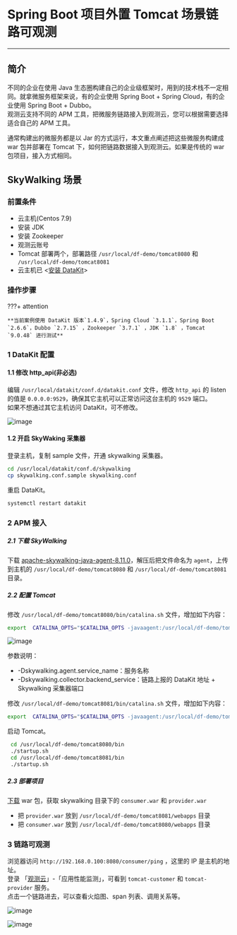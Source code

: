 # Spring Boot 项目外置 Tomcat 场景链路可观测

---

## 简介

不同的企业在使用 Java 生态圈构建自己的企业级框架时，用到的技术栈不一定相同。就拿微服务框架来说，有的企业使用 Spring Boot + Spring Cloud，有的企业使用 Spring Boot + Dubbo。<br/>
观测云支持不同的 APM 工具，把微服务链路接入到观测云，您可以根据需要选择适合自己的 APM 工具。

通常构建出的微服务都是以 Jar 的方式运行，本文重点阐述把这些微服务构建成 war 包并部署在 Tomcat 下，如何把链路数据接入到观测云。如果是传统的 war 包项目，接入方式相同。

## SkyWalking 场景

### 前置条件

- 云主机(Centos 7.9)
- 安装 JDK
- 安装 Zookeeper
- 观测云账号
- Tomcat 部署两个，部署路径 `/usr/local/df-demo/tomcat8080` 和 `/usr/local/df-demo/tomcat8081`
- 云主机已 <[安装 DataKit](../../datakit/datakit-install.md)>

### 操作步骤

???+ attention

    **当前案例使用 DataKit 版本`1.4.9`，Spring Cloud `3.1.1`，Spring Boot `2.6.6`，Dubbo `2.7.15` ，Zookeeper `3.7.1` ，JDK `1.8` ，Tomcat `9.0.48` 进行测试**

### 1 DataKit 配置

#### 1.1 修改 http_api(非必选)

编辑 `/usr/local/datakit/conf.d/datakit.conf` 文件，修改 `http_api` 的 listen 的值是 `0.0.0.0:9529`，确保其它主机可以正常访问这台主机的 `9529` 端口。<br/>
如果不想通过其它主机访问 DataKit，可不修改。

![image](../images/springboot-tomcat-1.png)

#### 1.2 开启 SkyWaking 采集器

登录主机，复制 sample 文件，开通 skywalking 采集器。

```bash
cd /usr/local/datakit/conf.d/skywalking
cp skywalking.conf.sample skywalking.conf
```

重启 DataKit。

```bash
systemctl restart datakit
```

### 2 APM 接入

##### 2.1 下载 SkyWalking

下载 [apache-skywalking-java-agent-8.11.0](https://www.apache.org/dyn/closer.cgi/skywalking/java-agent/8.11.0/apache-skywalking-java-agent-8.11.0.tgz)，解压后把文件命名为 `agent`，上传到主机的 `/usr/local/df-demo/tomcat8080` 和 `/usr/local/df-demo/tomcat8081` 目录。

##### 2.2 配置 Tomcat

修改 `/usr/local/df-demo/tomcat8080/bin/catalina.sh` 文件，增加如下内容：

```bash
export  CATALINA_OPTS="$CATALINA_OPTS -javaagent:/usr/local/df-demo/tomcat8080/agent/skywalking-agent.jar  -Dskywalking.agent.service_name=tomcat-customer  -Dskywalking.collector.backend_service=localhost:11800"
```

![image](../images/springboot-tomcat-2.png)

参数说明：

- -Dskywalking.agent.service_name：服务名称
- -Dskywalking.collector.backend_service：链路上报的 DataKit 地址 + Skywalking 采集器端口

修改 `/usr/local/df-demo/tomcat8081/bin/catalina.sh` 文件，增加如下内容：

```bash
export  CATALINA_OPTS="$CATALINA_OPTS -javaagent:/usr/local/df-demo/tomcat8081/agent/skywalking-agent.jar  -Dskywalking.agent.service_name=tomcat-provider  -Dskywalking.collector.backend_service=localhost:11800"
```

启动 Tomcat。

```bash
 cd /usr/local/df-demo/tomcat8080/bin
 ./startup.sh
 cd /usr/local/df-demo/tomcat8081/bin
 ./startup.sh
```

##### 2.3 部署项目

[下载](https://github.com/stevenliu2020/springboot-tomcat) war 包，获取 skywalking 目录下的 `consumer.war` 和 `provider.war`

- 把 `provider.war` 放到 `/usr/local/df-demo/tomcat8081/webapps` 目录
- 把 `consumer.war` 放到 `/usr/local/df-demo/tomcat8080/webapps` 目录

### 3 链路可观测

浏览器访问 `http://192.168.0.100:8080/consumer/ping` ，这里的 IP 是主机的地址。<br/>
登录 「[观测云](https://console.guance.com/)」-「应用性能监测」，可看到 `tomcat-customer` 和 `tomcat-provider` 服务。<br/>
点击一个链路进去，可以查看火焰图、span 列表、调用关系等。

![image](../images/springboot-tomcat-3.png)

![image](../images/springboot-tomcat-4.png)

